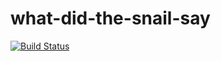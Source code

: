 # what-did-the-snail-say
[![Build Status](https://travis-ci.org/<owner>/<repo>.svg?branch=master)](https://travis-ci.org/<NickDalke>/<what-did-the-snail-say>) 
